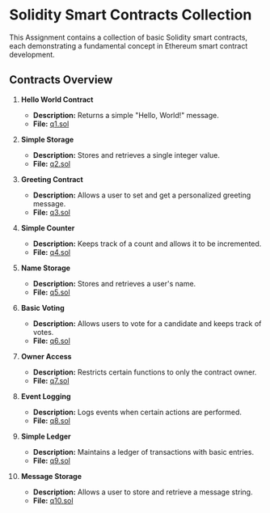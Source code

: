 # Solidity Smart Contracts Collection

This Assignment contains a collection of basic Solidity smart contracts, each demonstrating a fundamental concept in Ethereum smart contract development.

## Contracts Overview

1. **Hello World Contract**
   - **Description:** Returns a simple "Hello, World!" message.
   - **File:** [q1.sol](q1.sol)

2. **Simple Storage**
   - **Description:** Stores and retrieves a single integer value.
   - **File:** [q2.sol](q2.sol)

3. **Greeting Contract**
   - **Description:** Allows a user to set and get a personalized greeting message.
   - **File:** [q3.sol](q3.sol)

4. **Simple Counter**
   - **Description:** Keeps track of a count and allows it to be incremented.
   - **File:** [q4.sol](q4.sol)

5. **Name Storage**
   - **Description:** Stores and retrieves a user's name.
   - **File:** [q5.sol](q5.sol)

6. **Basic Voting**
   - **Description:** Allows users to vote for a candidate and keeps track of votes.
   - **File:** [q6.sol](q6.sol)

7. **Owner Access**
   - **Description:** Restricts certain functions to only the contract owner.
   - **File:** [q7.sol](q7.sol)

8. **Event Logging**
   - **Description:** Logs events when certain actions are performed.
   - **File:** [q8.sol](q8.sol)

9. **Simple Ledger**
   - **Description:** Maintains a ledger of transactions with basic entries.
   - **File:** [q9.sol](q9.sol)

10. **Message Storage**
    - **Description:** Allows a user to store and retrieve a message string.
    - **File:** [q10.sol](q10.sol)



